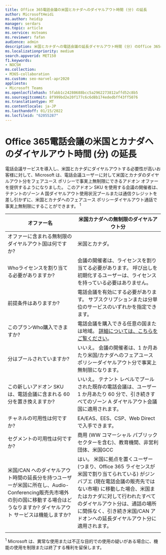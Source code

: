 ```yaml
---
title: Office 365電話会議の米国とカナダへのダイヤルアウト時間 (分) の延長
author: MicrosoftHeidi
ms.author: heidip
manager: serdars
ms.topic: article
ms.service: msteams
ms.reviewer: fafan
audience: admin
description: 米国とカナダへの電話会議の延長ダイヤルアウト時間 (分) のOffice 365について説明します。
ms.localizationpriority: medium
search.appverid: MET150
f1.keywords:
- NOCSH
ms.collection:
- M365-collaboration
ms.custom: seo-marvel-apr2020
appliesto:
- Microsoft Teams
ms.openlocfilehash: 5fabb1c24280688bcc5a2962273812affd52c8b5
ms.sourcegitcommit: 8f999bd2e20f177c6c6d8b174ededbff43ff5076
ms.translationtype: MT
ms.contentlocale: ja-JP
ms.lasthandoff: 01/15/2022
ms.locfileid: "62055287"
---
```

# <a name="office-365-audio-conferencing-extended-dial-out-minutes-to-us-and-canada"></a>Office 365電話会議の米国とカナダへのダイヤルアウト時間 (分) の延長

電話会議サービスを導入し、米国とカナダにダイヤルアウトする必要性が高いお客様に対して、Microsoft は、電話会議ユーザーに対して米国とカナダのダイヤルアウト分をフェアユース ポリシーで事実上無制限にできるアドオン オファーを提供するようになりました。 このアドオン SKU を使用する会議の開催者は、テナントのゾーン A 国ダイヤルアウト使用状況プールまたは通信クレジットを差し引かずに、米国とカナダへのフェアユース ポリシーダイヤルアウト通話で事実上無制限にすることができます。 <sup>1</sup>

|オファー名 | 米国カナダへの無制限のダイヤルアウト分 |
|-----|------|
| オファーに含まれる無制限のダイヤルアウト国は何ですか?| 米国とカナダ。|
| Whoライセンスを割り当てる必要がありますか? | 会議の開催者は、ライセンスを割り当てる必要があります。 呼び出しを初期化するユーザーは、ライセンスを持っている必要はありません。 |
| 前提条件はありますか? | 電話会議を有効にする必要があります。 サブスクリプションまたは分単位のサービスのいずれかを指定できます。|
| このプランWho購入できますか? | 電話会議を購入できる任意の国または地域。 [詳細については、こちらをご覧ください](country-and-region-availability-for-audio-conferencing-and-calling-plans/country-and-region-availability-for-audio-conferencing-and-calling-plans.md)。|
| 分はプールされていますか?  |いいえ。 会議の開催者は、1 か月あたり米国/カナダへのフェアユース ポリシーダイヤルアウト分で事実上無制限になります。 |
| この新しいアドオン SKU は、電話会議に含まれる 60 分を置き換えますか? | いいえ。 テナント レベルでプールされた既存の電話会議は、ユーザー 1 か月あたり 60 分で、引き続きすべてのゾーン A ダイヤルアウト会議国に適用されます。|
| チャネルの可用性は何ですか?  | EA/EAS、EES、CSP、Web Direct で入手できます。  |
| セグメントの可用性は何ですか? | 商用 (WW コマーシャル パブリック セクターを含む)、教育機関、非営利団体、米国GCC |
| 米国/CAN へのダイヤルアウト時間の延長分を持つユーザーが米国に所在し、Audio-Conferencing販売先市場外の別の国に移動する場合はどうなりますか? ダイヤルアウト サービスは機能しますか? | はい。 米国に拠点を置くユーザー (つまり、Office 365 ライセンスが米国で割り当てられている) がジンバブエ (現在電話会議の販売先ではない市場) に移動した場合、米国またはカナダに対して行われたすべてのダイヤルアウト分は、通話の場所に関係なく、引き続き米国/CAN アドオンへの延長ダイヤルアウト分に適用されます。 |
|||

<sup>1</sup> Microsoft は、異常な使用または不正な目的での使用の疑いがある場合に、機能の使用を制限または終了する権利を留保します。
